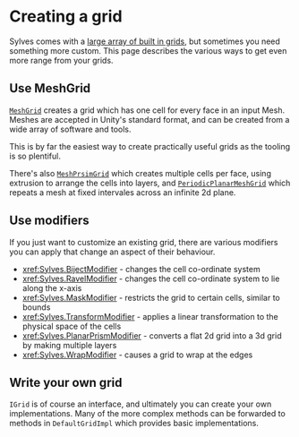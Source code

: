 # Creating a grid

Sylves comes with a [large array of built in grids](all_grids.md), but sometimes you need something more custom. This page describes the various ways to get even more range from your grids.

## Use MeshGrid

[`MeshGrid`](xref:Sylves.MeshGrid) creates a grid which has one cell for every face in an input Mesh. Meshes are accepted in Unity's standard format, and can be created from a wide array of software and tools.

This is by far the easiest way to create practically useful grids as the tooling is so plentiful.

There's also [`MeshPrsimGrid`](xref:Sylves.MeshPrismGrid) which creates multiple cells per face, using extrusion to arrange the cells into layers, and [`PeriodicPlanarMeshGrid`](xref:Sylves.PeriodicPlanarMeshGrid) which repeats a mesh at fixed intervales across an infinite 2d plane.

## Use modifiers

If you just want to customize an existing grid, there are various modifiers you can apply that change an aspect of their behaviour.

* <xref:Sylves.BijectModifier> - changes the cell co-ordinate system
* <xref:Sylves.RavelModifier> - changes the cell co-ordinate system to lie along the x-axis
* <xref:Sylves.MaskModifier> - restricts the grid to certain cells, similar to bounds
* <xref:Sylves.TransformModifier> - applies a linear transformation to the physical space of the cells
* <xref:Sylves.PlanarPrismModifier> - converts a flat 2d grid into a 3d grid by making multiple layers
* <xref:Sylves.WrapModifier> - causes a grid to wrap at the edges

## Write your own grid

`IGrid` is of course an interface, and ultimately you can create your own implementations. Many of the more complex methods can be forwarded to methods in `DefaultGridImpl` which provides basic implementations.